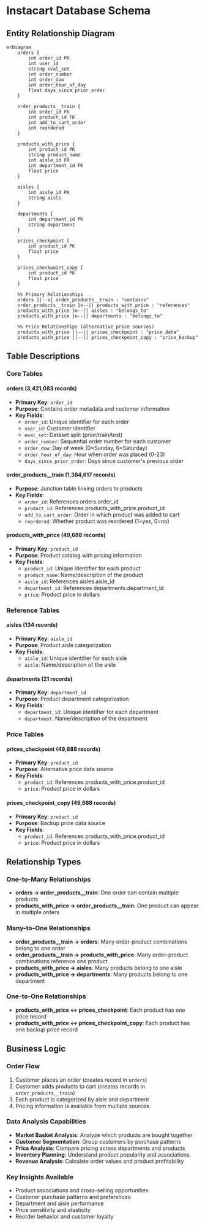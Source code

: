 # Instacart Database Schema

## Entity Relationship Diagram
```mermaid
erDiagram
    orders {
        int order_id PK
        int user_id
        string eval_set
        int order_number
        int order_dow
        int order_hour_of_day
        float days_since_prior_order
    }
    
    order_products__train {
        int order_id FK
        int product_id FK
        int add_to_cart_order
        int reordered
    }
    
    products_with_price {
        int product_id PK
        string product_name
        int aisle_id FK
        int department_id FK
        float price
    }
    
    aisles {
        int aisle_id PK
        string aisle
    }
    
    departments {
        int department_id PK
        string department
    }
    
    prices_checkpoint {
        int product_id PK
        float price
    }
    
    prices_checkpoint_copy {
        int product_id PK
        float price
    }

    %% Primary Relationships
    orders ||--o{ order_products__train : "contains"
    order_products__train }o--|| products_with_price : "references"
    products_with_price }o--|| aisles : "belongs_to"
    products_with_price }o--|| departments : "belongs_to"
    
    %% Price Relationships (alternative price sources)
    products_with_price ||--|| prices_checkpoint : "price_data"
    products_with_price ||--|| prices_checkpoint_copy : "price_backup"
```

## Table Descriptions

### **Core Tables**

#### **orders** (3,421,083 records)
- **Primary Key**: `order_id`
- **Purpose**: Contains order metadata and customer information
- **Key Fields**:
  - `order_id`: Unique identifier for each order
  - `user_id`: Customer identifier
  - `eval_set`: Dataset split (prior/train/test)
  - `order_number`: Sequential order number for each customer
  - `order_dow`: Day of week (0=Sunday, 6=Saturday)
  - `order_hour_of_day`: Hour when order was placed (0-23)
  - `days_since_prior_order`: Days since customer's previous order

#### **order_products__train** (1,384,617 records)
- **Purpose**: Junction table linking orders to products
- **Key Fields**:
  - `order_id`: References orders.order_id
  - `product_id`: References products_with_price.product_id
  - `add_to_cart_order`: Order in which product was added to cart
  - `reordered`: Whether product was reordered (1=yes, 0=no)

#### **products_with_price** (49,688 records)
- **Primary Key**: `product_id`
- **Purpose**: Product catalog with pricing information
- **Key Fields**:
  - `product_id`: Unique identifier for each product
  - `product_name`: Name/description of the product
  - `aisle_id`: References aisles.aisle_id
  - `department_id`: References departments.department_id
  - `price`: Product price in dollars

### **Reference Tables**

#### **aisles** (134 records)
- **Primary Key**: `aisle_id`
- **Purpose**: Product aisle categorization
- **Key Fields**:
  - `aisle_id`: Unique identifier for each aisle
  - `aisle`: Name/description of the aisle

#### **departments** (21 records)
- **Primary Key**: `department_id`
- **Purpose**: Product department categorization
- **Key Fields**:
  - `department_id`: Unique identifier for each department
  - `department`: Name/description of the department

### **Price Tables**

#### **prices_checkpoint** (49,688 records)
- **Primary Key**: `product_id`
- **Purpose**: Alternative price data source
- **Key Fields**:
  - `product_id`: References products_with_price.product_id
  - `price`: Product price in dollars

#### **prices_checkpoint_copy** (49,688 records)
- **Primary Key**: `product_id`
- **Purpose**: Backup price data source
- **Key Fields**:
  - `product_id`: References products_with_price.product_id
  - `price`: Product price in dollars

## Relationship Types

### **One-to-Many Relationships**
- **orders → order_products__train**: One order can contain multiple products
- **products_with_price → order_products__train**: One product can appear in multiple orders

### **Many-to-One Relationships**
- **order_products__train → orders**: Many order-product combinations belong to one order
- **order_products__train → products_with_price**: Many order-product combinations reference one product
- **products_with_price → aisles**: Many products belong to one aisle
- **products_with_price → departments**: Many products belong to one department

### **One-to-One Relationships**
- **products_with_price ↔ prices_checkpoint**: Each product has one price record
- **products_with_price ↔ prices_checkpoint_copy**: Each product has one backup price record

## Business Logic

### **Order Flow**
1. Customer places an order (creates record in `orders`)
2. Customer adds products to cart (creates records in `order_products__train`)
3. Each product is categorized by aisle and department
4. Pricing information is available from multiple sources

### **Data Analysis Capabilities**
- **Market Basket Analysis**: Analyze which products are bought together
- **Customer Segmentation**: Group customers by purchase patterns
- **Price Analysis**: Compare pricing across departments and products
- **Inventory Planning**: Understand product popularity and associations
- **Revenue Analysis**: Calculate order values and product profitability

### **Key Insights Available**
- Product associations and cross-selling opportunities
- Customer purchase patterns and preferences
- Department and aisle performance
- Price sensitivity and elasticity
- Reorder behavior and customer loyalty 